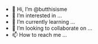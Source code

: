 - 👋 Hi, I’m @butthisisme
- 👀 I’m interested in ...
- 🌱 I’m currently learning ...
- 💞️ I’m looking to collaborate on ...
- 📫 How to reach me ...

<!---
butthisisme/butthisisme is a ✨ special ✨ repository because its `README.md` (this file) appears on your GitHub profile.
You can click the Preview link to take a look at your changes.
--->
